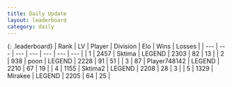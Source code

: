 ```yaml
---
title: Daily Update
layout: leaderboard
category: daily
---
```


{: .leaderboard}
| Rank | LV | Player | Division | Elo | Wins | Losses |
| --- | --- | --- | --- | --- | --- | --- |
| <span data-change="0">1</span> | 2457 | <span title="ID: 353063">Sktima</span> | LEGEND | <span data-change="68">2303</span> | <span data-change="25">82</span> | <span data-change="2">13</span> |
| <span data-change="0">2</span> | 938 | <span title="ID: 540690">poon</span> | LEGEND | <span data-change="15">2228</span> | <span data-change="5">91</span> | <span data-change="1">51</span> |
| <span data-change="0">3</span> | 87 | <span title="ID: 748142">Player748142</span> | LEGEND | <span data-change="0">2210</span> | <span data-change="0">67</span> | <span data-change="0">19</span> |
| <span data-change="2">4</span> | 1155 | <span title="ID: 402846">Sktima2</span> | LEGEND | <span data-change="74">2208</span> | <span data-change="9">28</span> | <span data-change="0">3</span> |
| <span data-change="2">5</span> | 1329 | <span title="ID: 416373">Mirakee</span> | LEGEND | <span data-change="126">2205</span> | <span data-change="23">64</span> | <span data-change="6">25</span> |